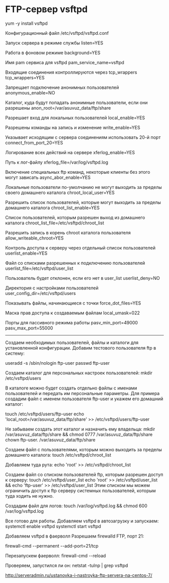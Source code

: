 # FTP-сервер vsftpd

yum -y install vsftpd


Конфигурационный файл /etc/vsftpd/vsftpd.conf

Запуск сервера в режиме службы
listen=YES

Работа в фоновом режиме
background=YES

Имя pam сервиса для vsftpd
pam_service_name=vsftpd

Входящие соединения контроллируются через tcp_wrappers
tcp_wrappers=YES

Запрещает подключение анонимных пользователей
anonymous_enable=NO

Каталог, куда будут попадать анонимные пользователи, если они разрешены
anon_root=/var/asuvuz_data/ftp/share

Разрешает вход для локальных пользователей
local_enable=YES

Разрешены команды на запись и изменение
write_enable=YES

Указывает исходящим с сервера соединениям использовать 20-й порт
connect_from_port_20=YES

Логирование всех действий на сервере
xferlog_enable=YES

Путь к лог-файлу
xferlog_file=/var/log/vsftpd.log

Включение специальных ftp команд, некоторые клиенты без этого могут зависать
async_abor_enable=YES

Локальные пользователи по-умолчанию не могут выходить за пределы своего домашнего каталога
chroot_local_user=YES

Разрешить список пользователей, которые могут выходить за пределы домашнего каталога
chroot_list_enable=YES

Список пользователей, которым разрешен выход из домашнего каталога
chroot_list_file=/etc/vsftpd/chroot_list

Разрешить запись в корень chroot каталога пользователя
allow_writeable_chroot=YES

Контроль доступа к серверу через отдельный список пользователей
userlist_enable=YES

Файл со списками разрешенных к подключению пользователей
userlist_file=/etc/vsftpd/user_list

Пользователь будет отклонен, если его нет в user_list
userlist_deny=NO

Директория с настройками пользователей
user_config_dir=/etc/vsftpd/users

Показывать файлы, начинающиеся с точки
force_dot_files=YES

Маска прав доступа к создаваемым файлам
local_umask=022

Порты для пассивного режима работы
pasv_min_port=49000
pasv_max_port=55000

<hr>


Создаем необходимых пользователей, файлы и каталоги для установленной конфигурации. Добавим тестового пользователя ftp в систему:

useradd -s /sbin/nologin ftp-user
passwd ftp-user


Создаем каталог для персональных настроек пользователей:
mkdir /etc/vsftpd/users


В каталоге можно будет создать отдельно файлы с именами пользователей и передать им персональные параметры. Для примера создадим файл с именем пользователя ftp-user и укажем его домашний каталог:

touch /etc/vsftpd/users/ftp-user
echo 'local_root=/var/asuvuz_data/ftp/share' >> /etc/vsftpd/users/ftp-user

Не забываем создать этот каталог и назначить ему владельца:
mkdir /var/asuvuz_data/ftp/share && chmod 0777 /var/asuvuz_data/ftp/share
chown ftp-user. /var/asuvuz_data/ftp/share



Создаем файл c пользователями, которым можно выходить за пределы домашнего каталога:
touch /etc/vsftpd/chroot_list

Добавляем туда рута:
echo 'root' >> /etc/vsftpd/chroot_list


Создаем файл со списком пользователей ftp, которым разрешен доступ к серверу:
touch /etc/vsftpd/user_list
echo 'root' >> /etc/vsftpd/user_list && echo 'ftp-user' >> /etc/vsftpd/user_list
Этим списком мы можем ограничить доступ к ftp серверу системных пользователей, которым туда ходить не нужно.

Создадим файл для логов:
touch /var/log/vsftpd.log && chmod 600 /var/log/vsftpd.log

Все готово для работы. Добавляем vsftpd в автозагрузку и запускаем:
systemctl enable vsftpd
systemctl start vsftpd


Добавляем vsftpd в фаерволл
Разрешаем firewalld FTP, порт 21:

firewall-cmd --permanent --add-port=21/tcp

Перезапускем фаерволл:
firewall-cmd --reload



Проверяем, запустился ли он:
netstat -tulnp | grep vsftpd




http://serveradmin.ru/ustanovka-i-nastroyka-ftp-servera-na-centos-7/